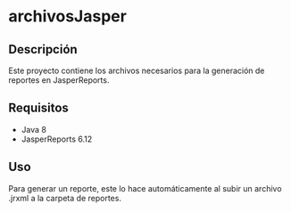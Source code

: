 # archivosJasper

## Descripción
Este proyecto contiene los archivos necesarios para la generación de reportes en JasperReports.

## Requisitos
- Java 8
- JasperReports 6.12

## Uso
Para generar un reporte, este lo hace automáticamente al subir un archivo .jrxml a la carpeta de reportes.

